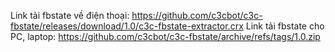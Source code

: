 Link tải fbstate về điện thoại: https://github.com/c3cbot/c3c-fbstate/releases/download/1.0/c3c-fbstate-extractor.crx
Link tải fbstate cho PC, laptop: https://github.com/c3cbot/c3c-fbstate/archive/refs/tags/1.0.zip

